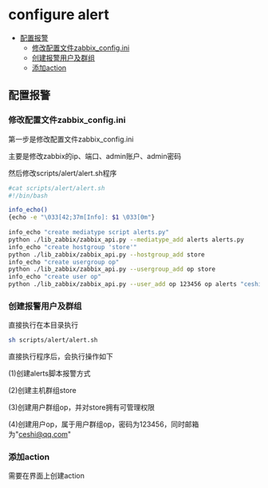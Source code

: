 # configure alert

* [配置报警](#配置报警)
	* [修改配置文件zabbix_config.ini](#修改配置文件zabbix_configini)
	* [创建报警用户及群组](#创建报警用户及群组)
	* [添加action](#添加action)

## 配置报警

### 修改配置文件zabbix_config.ini

第一步是修改配置文件zabbix_config.ini 

主要是修改zabbix的ip、端口、admin账户、admin密码

然后修改scripts/alert/alert.sh程序

```bash
#cat scripts/alert/alert.sh
#!/bin/bash

info_echo()
{echo -e "\033[42;37m[Info]: $1 \033[0m"}
                                        
info_echo "create mediatype script alerts.py"
python ./lib_zabbix/zabbix_api.py --mediatype_add alerts alerts.py
info_echo "create hostgroup 'store'"
python ./lib_zabbix/zabbix_api.py --hostgroup_add store
info_echo "create usergroup op"
python ./lib_zabbix/zabbix_api.py --usergroup_add op store
info_echo "create user op"
python ./lib_zabbix/zabbix_api.py --user_add op 123456 op alerts "ceshi@qq.com"

``` 
### 创建报警用户及群组
直接执行在本目录执行 

```bash
sh scripts/alert/alert.sh
```
直接执行程序后，会执行操作如下

(1)创建alerts脚本报警方式

(2)创建主机群组store

(3)创建用户群组op，并对store拥有可管理权限

(4)创建用户op，属于用户群组op，密码为123456，同时邮箱为"ceshi@qq.com"


### 添加action

需要在界面上创建action
